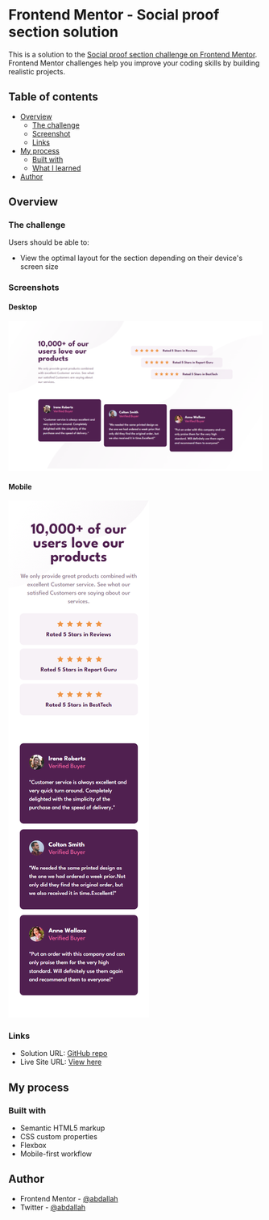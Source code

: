 # Frontend Mentor - Social proof section solution

This is a solution to the [Social proof section challenge on Frontend Mentor](https://www.frontendmentor.io/challenges/social-proof-section-6e0qTv_bA). Frontend Mentor challenges help you improve your coding skills by building realistic projects. 

## Table of contents

- [Overview](#overview)
  - [The challenge](#the-challenge)
  - [Screenshot](#screenshot)
  - [Links](#links)
- [My process](#my-process)
  - [Built with](#built-with)
  - [What I learned](#what-i-learned)
- [Author](#author)


## Overview

### The challenge

Users should be able to:

- View the optimal layout for the section depending on their device's screen size

### Screenshots

#### Desktop

![](/screenshoot/desktop.png)

#### Mobile

![](/screenshoot/mobile.png)


### Links

- Solution URL: [GitHub repo](https://github.com/Abdullahi-abdiaziz/social-proof-section)
- Live Site URL: [View here](https://social-proof-section-c2.netlify.app/)

## My process

### Built with

- Semantic HTML5 markup
- CSS custom properties
- Flexbox
- Mobile-first workflow

## Author

- Frontend Mentor - [@abdallah](https://www.frontendmentor.io/profile/Abdullahi-abdiaziz)
- Twitter - [@abdallah](https://www.twitter.com/apdllah_abdaziz)

